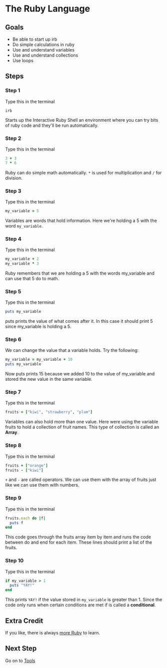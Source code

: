 # The Ruby Language

## Goals

* Be able to start up irb
* Do simple calculations in ruby
* Use and understand variables
* Use and understand collections
* Use loops

## Steps
### Step 1
Type this in the terminal

```text
irb
```
Starts up the Interactive Ruby Shell an environment where you can try bits of ruby code and they'll be run automatically.


### Step 2

Type this in the terminal

```ruby
3 + 3
7 * 6
```

Ruby can do simple math automatically.
`*` is used for multiplication and
`/` for division.

### Step 3

Type this in the terminal

```ruby
my_variable = 5
```
Variables are words that hold information. Here we're holding a 5 with the word
`my_variable`.

### Step 4

Type this in the terminal

```ruby
my_variable + 2
my_variable * 3
```

Ruby remembers that we are holding a 5 with the words my_variable and can use that 5 do to math.

### Step 5

Type this in the terminal

```ruby
puts my_variable
```

puts prints the value of what comes after it. In this case it should print 5 since my_variable is holding a 5.

### Step 6

We can change the value that a variable holds. Try the following:

```ruby
my_variable = my_variable + 10
puts my_variable
```

Now puts prints 15 because we added 10 to the value of my_variable and stored the new value in the same variable.

### Step 7

Type this in the terminal

```ruby
fruits = ["kiwi", "strawberry", "plum"]
```

Variables can also hold more than one value. Here were using the variable fruits to hold a collection of fruit names.
This type of collection is called an **Array**.


### Step 8

Type this in the terminal

```ruby
fruits + ["orange"]
fruits - ["kiwi"]
```

`+` and
`-` are called operators. We can use them with the array of fruits just like we can use them with numbers.

### Step 9

Type this in the terminal

```ruby
fruits.each do |f|
  puts f
end
```

This code goes through the fruits array item by item and runs the code between do and end for each item.
These lines should print a list of the fruits.

### Step 10

Type this in the terminal

```ruby
if my_variable > 1
  puts "YAY!"
end
```

This prints `YAY!` if the value stored in `my_variable` is greater than 1. Since the code only runs when certain
conditions are met if is called a **conditional**.

## Extra Credit

If you like, there is always [more Ruby](extra_credit/01_more_ruby) to learn.

## Next Step

Go on to [Tools](tools)

